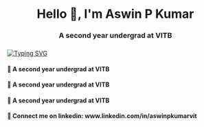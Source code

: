 <h1 align="center">Hello 👋, I'm Aswin P Kumar</h1>
<h3 align="center">A second year undergrad at VITB</h3>
<h3 align="center">     </h3>
<h3 align="center">     </h3>





[![Typing SVG](https://readme-typing-svg.demolab.com?font=Cabin&weight=600&size=44&duration=2500&pause=750&vCenter=true&width=435&lines=Flutter+Developer;AIML+Engineer;Python;Kotlin;OpenCV;TensorFlow)](https://git.io/typing-svg)

  


<h4> 🎯 A second year undergrad at VITB </h4>
<h4> 🎯 A second year undergrad at VITB</h4>
<h4> 🎯 A second year undergrad at VITB</h4>
<h4> 🔗 Connect me on linkedin: www.linkedin.com/in/aswinpkumarvit </h4>

<!---
AswinPKumar01/AswinPKumar01 is a ✨ special ✨ repository because its `README.md` (this file) appears on your GitHub profile.
You can click the Preview link to take a look at your changes.
--->
